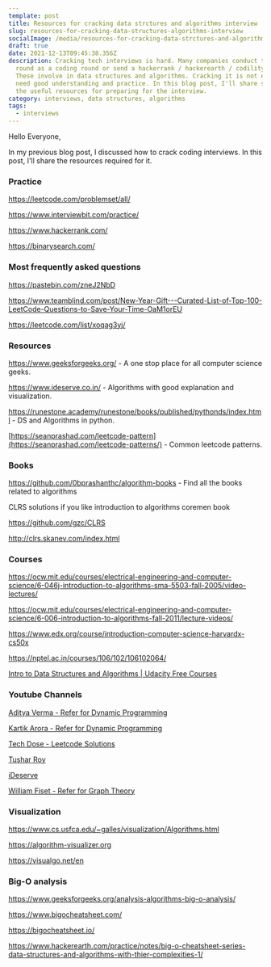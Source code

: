 ```yaml
---
template: post
title: Resources for cracking data strctures and algorithms interview
slug: resources-for-cracking-data-structures-algorithms-interview
socialImage: /media/resources-for-cracking-data-strctures-and-algorithms-interview.png
draft: true
date: 2021-12-13T09:45:38.356Z
description: Cracking tech interviews is hard. Many companies conduct the first
  round as a coding round or send a hackerrank / hackerearth / codility test.
  These involve in data structures and algorithms. Cracking it is not easy. You
  need good understanding and practice. In this blog post, I'll share some of
  the useful resources for preparing for the interview.
category: interviews, data structures, algorithms
tags:
  - interviews
---
```

Hello Everyone,

In my previous blog post, I discussed how to crack coding interviews. In this post, I'll share the resources required for it.

### Practice

[](https://leetcode.com/problemset/all/)<https://leetcode.com/problemset/all/>

[](https://www.interviewbit.com/practice/)<https://www.interviewbit.com/practice/>

[](https://www.hackerrank.com/)<https://www.hackerrank.com/>

<https://binarysearch.com/>

### Most frequently asked questions

[](https://pastebin.com/zneJ2NbD)<https://pastebin.com/zneJ2NbD>

[](https://www.teamblind.com/post/New-Year-Gift---Curated-List-of-Top-100-LeetCode-Questions-to-Save-Your-Time-OaM1orEU)<https://www.teamblind.com/post/New-Year-Gift---Curated-List-of-Top-100-LeetCode-Questions-to-Save-Your-Time-OaM1orEU>

[](https://leetcode.com/list/xoqag3yj/)<https://leetcode.com/list/xoqag3yj/>

### Resources

[](https://www.geeksforgeeks.org/)<https://www.geeksforgeeks.org/> - A one stop place for all computer science geeks.

[](https://www.ideserve.co.in/)<https://www.ideserve.co.in/> - Algorithms with good explanation and visualization.

[](https://runestone.academy/runestone/books/published/pythonds/index.html)<https://runestone.academy/runestone/books/published/pythonds/index.html> - DS and Algorithms in python.

[](https://seanprashad.com/leetcode-patterns/)[https://seanprashad.com/leetcode-pattern](https://seanprashad.com/leetcode-patterns/) - Common leetcode patterns.

### Books

[](https://github.com/0bprashanthc/algorithm-books)<https://github.com/0bprashanthc/algorithm-books> - Find all the books related to algorithms

[](https://github.com/gzc/CLRS)[](https://github.com/gzc/CLRS)CLRS solutions if you like introduction to algorithms coremen book

<https://github.com/gzc/CLRS>

[](http://clrs.skanev.com/index.html)<http://clrs.skanev.com/index.html>

### Courses

[](https://ocw.mit.edu/courses/electrical-engineering-and-computer-science/6-046j-introduction-to-algorithms-sma-5503-fall-2005/video-lectures/)<https://ocw.mit.edu/courses/electrical-engineering-and-computer-science/6-046j-introduction-to-algorithms-sma-5503-fall-2005/video-lectures/>

<https://ocw.mit.edu/courses/electrical-engineering-and-computer-science/6-006-introduction-to-algorithms-fall-2011/lecture-videos/>

[](https://www.edx.org/course/introduction-computer-science-harvardx-cs50x)<https://www.edx.org/course/introduction-computer-science-harvardx-cs50x>

[](https://nptel.ac.in/courses/106/102/106102064/)<https://nptel.ac.in/courses/106/102/106102064/>

[Intro to Data Structures and Algorithms | Udacity Free Courses](https://www.udacity.com/course/data-structures-and-algorithms-in-python--ud513)

### Youtube Channels

[](https://www.youtube.com/c/AdityaVermaTheProgrammingLord/videos)[](https://www.youtube.com/c/AdityaVermaTheProgrammingLord/videos)[Aditya Verma - Refer for Dynamic Programming](https://www.youtube.com/c/AdityaVermaTheProgrammingLord/videos)

[](https://www.youtube.com/user/MrHulasingh25)[](https://www.youtube.com/user/MrHulasingh25)[Kartik Arora - Refer for Dynamic Programming](https://www.youtube.com/user/MrHulasingh25/videos)

[](https://www.youtube.com/channel/UCnxhETjJtTPs37hOZ7vQ88g)[](https://www.youtube.com/channel/UCnxhETjJtTPs37hOZ7vQ88g)[Tech Dose - Leetcode Solutions](https://www.youtube.com/c/TECHDOSE4u/videos)

[](https://www.youtube.com/channel/UCZLJf_R2sWyUtXSKiKlyvAw)[](https://www.youtube.com/channel/UCZLJf_R2sWyUtXSKiKlyvAw)[Tushar Roy](https://www.youtube.com/user/tusharroy2525/videos)

[](https://www.youtube.com/channel/UCMNkvKnD3mo3Jj9eTwJllWw)[](https://www.youtube.com/channel/UCMNkvKnD3mo3Jj9eTwJllWw)[iDeserve](https://www.youtube.com/c/IDeserve/videos)

[](https://www.youtube.com/c/WilliamFiset-videos)[](https://www.youtube.com/c/WilliamFiset-videos)[William Fiset - Refer for Graph Theory](https://www.youtube.com/c/WilliamFiset-videos/videos)

### Visualization

[](https://www.cs.usfca.edu/~galles/visualization/Algorithms.html)<https://www.cs.usfca.edu/~galles/visualization/Algorithms.html>

<https://algorithm-visualizer.org>

[](https://visualgo.net/en)<https://visualgo.net/en>

### Big-O analysis

[](https://www.geeksforgeeks.org/analysis-algorithms-big-o-analysis/)<https://www.geeksforgeeks.org/analysis-algorithms-big-o-analysis/>

[](https://www.bigocheatsheet.com/)<https://www.bigocheatsheet.com/>

[](https://bigocheatsheet.io/)<https://bigocheatsheet.io/>

[](https://www.hackerearth.com/practice/notes/big-o-cheatsheet-series-data-structures-and-algorithms-with-thier-complexities-1/)<https://www.hackerearth.com/practice/notes/big-o-cheatsheet-series-data-structures-and-algorithms-with-thier-complexities-1/>